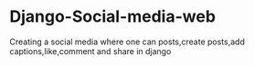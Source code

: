 # Django-Social-media-web

Creating a social media where one can posts,create posts,add captions,like,comment and share in django


